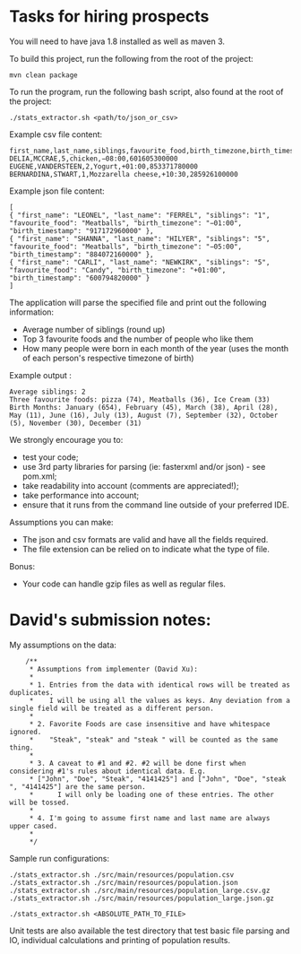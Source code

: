 # Tasks for hiring prospects

You will need to have java 1.8 installed as well as maven 3.

To build this project, run the following from the root of the project:

```
mvn clean package
```

To run the program, run the following bash script, also found at the root of the project:

```
./stats_extractor.sh <path/to/json_or_csv>
```

Example csv file content:

```
first_name,last_name,siblings,favourite_food,birth_timezone,birth_timestamp
DELIA,MCCRAE,5,chicken,−08:00,601605300000
EUGENE,VANDERSTEEN,2,Yogurt,+01:00,853371780000
BERNARDINA,STWART,1,Mozzarella cheese,+10:30,285926100000
```

Example json file content:
```
[
{ "first_name": "LEONEL", "last_name": "FERREL", "siblings": "1", "favourite_food": "Meatballs", "birth_timezone": "−01:00", "birth_timestamp": "917172960000" },
{ "first_name": "SHANNA", "last_name": "HILYER", "siblings": "5", "favourite_food": "Meatballs", "birth_timezone": "−05:00", "birth_timestamp": "884072160000" },
{ "first_name": "CARLI", "last_name": "NEWKIRK", "siblings": "5", "favourite_food": "Candy", "birth_timezone": "+01:00", "birth_timestamp": "600794820000" }
]
```

The application will parse the specified file and print out the following information:

* Average number of siblings (round up)
* Top 3 favourite foods and the number of people who like them
* How many people were born in each month of the year (uses the month of each person's respective timezone of birth)


Example output :
```
Average siblings: 2
Three favourite foods: pizza (74), Meatballs (36), Ice Cream (33)
Birth Months: January (654), February (45), March (38), April (28), May (11), June (16), July (13), August (7), September (32), October (5), November (30), December (31)
```

We strongly encourage you to:
* test your code;
* use 3rd party libraries for parsing (ie: fasterxml and/or json) - see pom.xml;
* take readability into account (comments are appreciated!);
* take performance into account;
* ensure that it runs from the command line outside of your preferred IDE.

Assumptions you can make:
* The json and csv formats are valid and have all the fields required.
* The file extension can be relied on to indicate what the type of file.

Bonus:
* Your code can handle gzip files as well as regular files.


# David's submission notes:

My assumptions on the data:
```
    /**
     * Assumptions from implementer (David Xu):
     *
     * 1. Entries from the data with identical rows will be treated as duplicates.
     *    I will be using all the values as keys. Any deviation from a single field will be treated as a different person.
     *
     * 2. Favorite Foods are case insensitive and have whitespace ignored.
     *    "Steak", "steak" and "steak " will be counted as the same thing.
     *
     * 3. A caveat to #1 and #2. #2 will be done first when considering #1's rules about identical data. E.g.
     * ["John", "Doe", "Steak", "4141425"] and ["John", "Doe", "steak ", "4141425"] are the same person.
     *      I will only be loading one of these entries. The other will be tossed.
     *
     * 4. I'm going to assume first name and last name are always upper cased.
     *
     */
```

Sample run configurations:
```
./stats_extractor.sh ./src/main/resources/population.csv
./stats_extractor.sh ./src/main/resources/population.json
./stats_extractor.sh ./src/main/resources/population_large.csv.gz
./stats_extractor.sh ./src/main/resources/population_large.json.gz

./stats_extractor.sh <ABSOLUTE_PATH_TO_FILE>
```

Unit tests are also available the test directory that test basic file parsing and IO, 
individual calculations and printing of population results.


